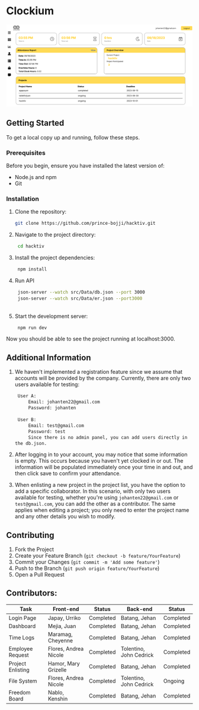 # Clockium

![Clockium](./hacktiv/src/images/ss.png)

## Getting Started

To get a local copy up and running, follow these steps. 

### Prerequisites

Before you begin, ensure you have installed the latest version of:

- Node.js and npm
- Git

### Installation

1. Clone the repository:
   ```bash
   git clone https://github.com/prince-bojji/hacktiv.git
   
2. Navigate to the project directory:
   ```bash
    cd hacktiv
   
3. Install the project dependencies:
   ```bash
    npm install
   
4. Run API
   ```bash
    json-server --watch src/Data/db.json --port 3000
    json-server --watch src/Data/er.json --port3000
    
5. Start the development server:
   ```bash
    npm run dev

Now you should be able to see the project running at localhost:3000. 

## Additional Information
1. We haven't implemented a registration feature since we assume that accounts will be provided by the company. Currently, there are only two users available for testing:

        User A:
            Email: johanten22@gmail.com
            Password: johanten
   
        User B:
            Email: test@gmail.com
            Password: test
            Since there is no admin panel, you can add users directly in the db.json.

3. After logging in to your account, you may notice that some information is empty. This occurs because you haven't yet clocked in or out. The information will be populated immediately once your time in and out, and then click save to confirm your attendance.

4. When enlisting a new project in the project list, you have the option to add a specific collaborator. In this scenario, with only two users available for testing, whether you're using ```johanten22@gmail.com``` or ```test@gmail.com```, you can add the other as a contributor. The same applies when editing a project; you only need to enter the project name and any other details you wish to modify.

## Contributing

1. Fork the Project
2. Create your Feature Branch (`git checkout -b feature/YourFeature`)
3. Commit your Changes (`git commit -m 'Add some feature'`)
4. Push to the Branch (`git push origin feature/YourFeature`)
5. Open a Pull Request

## Contributors:
| Task  | Front-end | Status | Back-end | Status |
| ------------- | ------------- |  ------------- | ------------- | ------------- |
| Login Page  | Japay, Urriko  | Completed | Batang, Jehan | Completed |    
| Dashboard  | Mejia, Juan | Completed | Batang, Jehan | Completed |
| Time Logs  | Maramag, Cheyenne | Completed | Batang, Jehan | Completed |
| Employee Request | Flores, Andrea Nicole | Completed | Tolentino, John Cedrick | Completed |
| Project Enlisting  | Hamor, Mary Grizelle | Completed | Batang, Jehan | Completed |
| File System  | Flores, Andrea Nicole | Completed | Tolentino, John Cedrick | Ongoing |
| Freedom Board | Nablo, Kenshin |Completed | Batang, Jehan |Completed |

